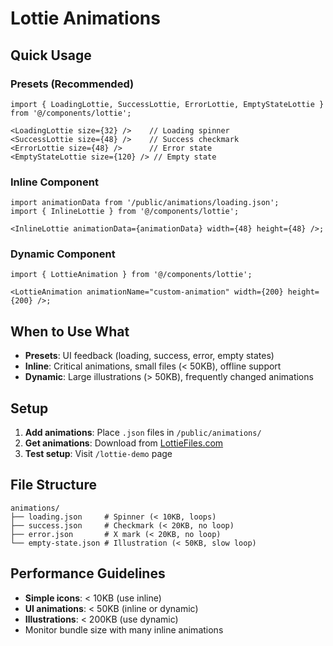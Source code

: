 # Lottie Animations

## Quick Usage

### Presets (Recommended)

```tsx
import { LoadingLottie, SuccessLottie, ErrorLottie, EmptyStateLottie } from '@/components/lottie';

<LoadingLottie size={32} />    // Loading spinner
<SuccessLottie size={48} />    // Success checkmark
<ErrorLottie size={48} />      // Error state
<EmptyStateLottie size={120} /> // Empty state
```

### Inline Component

```tsx
import animationData from '/public/animations/loading.json';
import { InlineLottie } from '@/components/lottie';

<InlineLottie animationData={animationData} width={48} height={48} />;
```

### Dynamic Component

```tsx
import { LottieAnimation } from '@/components/lottie';

<LottieAnimation animationName="custom-animation" width={200} height={200} />;
```

## When to Use What

- **Presets**: UI feedback (loading, success, error, empty states)
- **Inline**: Critical animations, small files (< 50KB), offline support
- **Dynamic**: Large illustrations (> 50KB), frequently changed animations

## Setup

1. **Add animations**: Place `.json` files in `/public/animations/`
2. **Get animations**: Download from [LottieFiles.com](https://lottiefiles.com/featured)
3. **Test setup**: Visit `/lottie-demo` page

## File Structure

```
animations/
├── loading.json     # Spinner (< 10KB, loops)
├── success.json     # Checkmark (< 20KB, no loop)
├── error.json       # X mark (< 20KB, no loop)
└── empty-state.json # Illustration (< 50KB, slow loop)
```

## Performance Guidelines

- **Simple icons**: < 10KB (use inline)
- **UI animations**: < 50KB (inline or dynamic)
- **Illustrations**: < 200KB (use dynamic)
- Monitor bundle size with many inline animations
